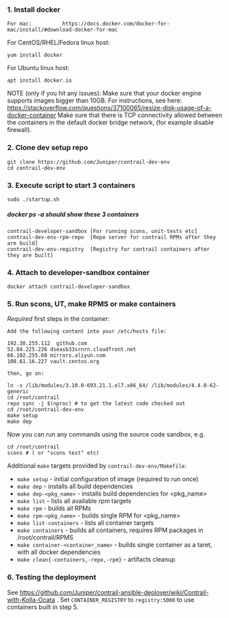 ### 1. Install docker
```
For mac:          https://docs.docker.com/docker-for-mac/install/#download-docker-for-mac
```
For CentOS/RHEL/Fedora linux host:   
```
yum install docker
```
For Ubuntu linux host:   
```
apt install docker.io 
```

NOTE (only if you hit any issues): 
Make sure that your docker engine supports images bigger than 10GB. For instructions,
see here: https://stackoverflow.com/questions/37100065/resize-disk-usage-of-a-docker-container
Make sure that there is TCP connectivity allowed between the containers in the default docker bridge network,
(for example disable firewall).

### 2. Clone dev setup repo
```
git clone https://github.com/Juniper/contrail-dev-env
cd contrail-dev-env
```

### 3. Execute script to start 3 containers
```
sudo ./startup.sh
```

##### docker ps -a should show these 3 containers #####
```
contrail-developer-sandbox [For running scons, unit-tests etc]
contrail-dev-env-rpm-repo  [Repo server for contrail RPMs after they are build]
contrail-dev-env-registry  [Registry for contrail containers after they are built]
```

### 4. Attach to developer-sandbox container

```
docker attach contrail-developer-sandbox
```

### 5. Run scons, UT, make RPMS or make containers

*Required* first steps in the container:

```
Add the following content into your /etc/hosts file:

192.30.255.112  github.com
52.84.225.226 dseasb33srnrn.cloudfront.net
66.102.255.60 mirrors.aliyun.com
108.61.16.227 vault.centos.org

then, go on:

ln -s /lib/modules/3.10.0-693.21.1.el7.x86_64/ /lib/modules/4.4.0-62-generic
cd /root/contrail
repo sync -j $(nproc) # to get the latest code checked out
cd /root/contrail-dev-env
make setup
make dep
```

Now you can run any commands using the source code sandbox, e.g.

```
cd /root/contrail
scons # ( or "scons test" etc)
```

Additional `make` targets provided by `contrail-dev-env/Makefile`:

* `make setup` - initial configuration of image (required to run once)
* `make dep` - installs all build dependencies
* `make dep-<pkg_name>` - installs build dependencies for <pkg_name>
* `make list` - lists all available rpm targets
* `make rpm` - builds all RPMs
* `make rpm-<pkg_name>` - builds single RPM for <pkg_name>
* `make list-containers` - lists all container targets
* `make containers` - builds all containers, requires RPM packages in /root/contrail/RPMS
* `make container-<container_name>` - builds single container as a taret, with all docker dependencies
* `make clean{-containers,-repo,-rpm}` - artifacts cleanup

### 6. Testing the deployment

See https://github.com/Juniper/contrail-ansible-deployer/wiki/Contrail-with-Kolla-Ocata .
Set `CONTAINER_REGISTRY` to `registry:5000` to use containers built in step 5.

